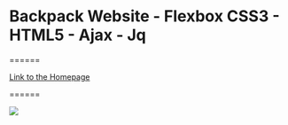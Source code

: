 # Backpack Website - Flexbox CSS3 - HTML5 - Ajax - Jq
======

[Link to the Homepage](https://loicbrigardis.github.io/Backpack-website/index.html "Backpack Homepage")

======

![](http://loic-design.fr/travel/travel.gif)

